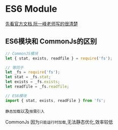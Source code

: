 # ES6 Module
[先看官方文档,阮一峰老师写的很清楚](https://es6.ruanyifeng.com/#docs/module)
## ES6模块和 CommonJs的区别
```js
// CommonJS模块
let { stat, exists, readfile } = require('fs');

// 等同于
let _fs = require('fs');
let stat = _fs.stat;
let exists = _fs.exists;
let readfile = _fs.readfile;
```
```js
// ES6模块
import { stat, exists, readFile } from 'fs';
```
`静态加载`以及`按需引入`

CommonJs 因为`只能运行时加载`,无法静态优化,效率较低